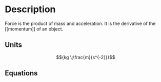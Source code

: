 # Description
Force is the product of mass and acceleration. It is the derivative of the [[momentum]] of an object.
## Units
$${kg \;\frac{m}{s^{-2}}}$$
## Equations
